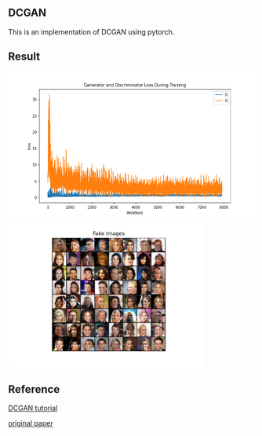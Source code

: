 ## DCGAN

This is an implementation of DCGAN using pytorch.

## Result

<img src="loss.png" alt="loss" height=300 />

<img src="fake_images.png" alt="fake_images" height=300 />

## Reference

[DCGAN tutorial](https://pytorch.org/tutorials/beginner/dcgan_faces_tutorial.html)

[original paper](https://arxiv.org/abs/1511.06434)
